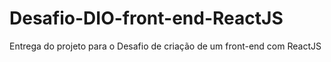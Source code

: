 # Desafio-DIO-front-end-ReactJS
Entrega do projeto para o Desafio de criação de um front-end com ReactJS
